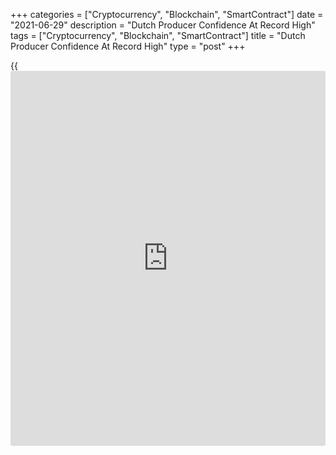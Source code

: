 +++
categories = ["Cryptocurrency", "Blockchain", "SmartContract"]
date = "2021-06-29"
description = "Dutch Producer Confidence At Record High"
tags = ["Cryptocurrency", "Blockchain", "SmartContract"]
title = "Dutch Producer Confidence At Record High"
type = "post"
+++

{{<iframe id="large-banner" src="https://www.bounty.group/#slide=5.0" width="100%" height="600" scrolling="no" style="border: 0px solid rgb(216, 221, 230); border-radius: 3px;">}}

Dutch producer confidence improved to the highest level since 1985, data
from the Central Bureau of Statistics showed on Tuesday.

The producer sentiment index rose to 11.5 in June from 8.8 in May. This
was above the average score of 0.3 seen over the past twenty years.

The latest reading was the highest since the survey started in 1985.

Producers were slightly more positive about the order position, while
assessment of stocks of finished goods were less positive, the agency
said.

There were more entrepreneurs who expected their production to increase
in the coming three months, the agency said.

The producers in the electrical engineering and machine industry, and
wood and building materials industry were more positive in June.

For comments and feedback [contact](https://www.playgroundfx.com/contact/): editorial@rtt[news](https://www.letsplayfx.com/blog/forex-news-website/).com

[Economic News][1]

 **What parts of the world are seeing the best (and worst) economic
performances lately? Click[here][2] to check out our [Econ Scorecard][2]
and find out! See up-to-the-moment [ranking](https://www.playgroundfx.com/blog/crypto-exchange-ranking/)s for the best and worst
performers in [GDP][3], [unemployment rate][4], [inflation][5] and much
more.**

   1. www.rtt[news](https://www.letsplayfx.com/blog/forex-news-website/).com/Content/EconomicNews.aspx
   2. www.rtt[news](https://www.letsplayfx.com/blog/forex-news-website/).com/economic-scorecard/world-rank/retail-sales/highest-performance.aspx
   3. www.rtt[news](https://www.letsplayfx.com/blog/forex-news-website/).com/economic-scorecard/world-rank/GDP/highest-performance.aspx
   4. www.rtt[news](https://www.letsplayfx.com/blog/forex-news-website/).com/economic-scorecard/world-rank/unemployment-rate/lowest-performance.aspx
   5. www.rtt[news](https://www.letsplayfx.com/blog/forex-news-website/).com/economic-scorecard/world-rank/CPI/highest-performance.aspx